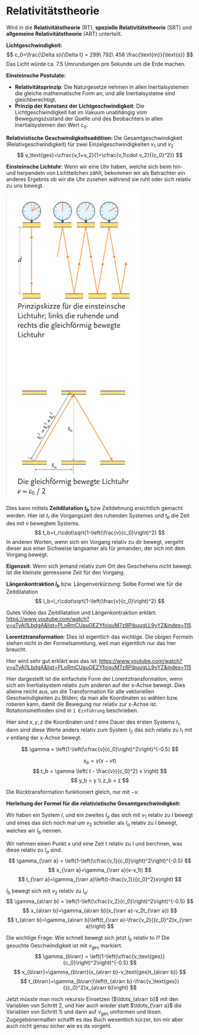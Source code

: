 # Relativitätstheorie

Wird in die **Relativitätstheorie** (RT), **spezielle Relativitätstheorie** (SRT) und **allgemeine Relativitätstheorie** (ART) unterteilt.

**Lichtgeschwindigkeit:**
$$
c_0=\frac{\Delta s}{\Delta t} = 299\ 792\ 458 \frac{\text{m}}{\text{s}}
$$
Das Licht würde ca. 7.5 Umrundungen pro Sekunde um die Erde machen. 

**Einsteinsche Postulate:**
- **Relativitätsprinzip**: Die Naturgesetze nehmen in allen Inertialsystemen die gleiche mathematische Form an, und alle Inertialsysteme sind gleichberechtigt.
- **Prinzip der Konstanz der Lichtgeschwindigkeit**: Die Lichtgeschwindigkeit hat im Vakuum unabhängig vom Bewegungszustand der Quelle und des Beobachters in allen Inertialsystemen den Wert $c_0$.

**Relativistische Geschwindigkeitsaddition:** Die Gesamtgeschwindigkeit (Relativgeschwindigkeit) für zwei Einzelgeschwindigkeiten $v_1$ und $v_2$
$$
v_\text{ges}=\cfrac{v_1+v_2}{1+\cfrac{v_1\cdot v_2}{{c_0}^2}}
$$

**Einsteinsche Lichtuhr**: Wenn wir eine Uhr haben, welche sich beim hin- und herpendeln von Lichtteilchen zählt, bekommen wir als Betrachter ein anderes Ergebnis ob wir die Uhr zusehen während sie ruht oder sich relativ zu uns bewegt. 

![Einsteinsche Lichtuhr B2 S315](image-46.png)

Dies kann mittels **Zeitdilatation $t_b$** bzw Zeitdehnung ersichtlich gemacht werden. Hier ist $t_r$ die Vorgangszeit des ruhenden Systemes und $t_b$ die Zeit des mit $v$ bewegtem Systems. 
$$
t_b=t_r\cdot\sqrt{1-\left(\frac{v}{c_0}\right)^2}
$$
In anderen Worten, wenn sich ein Vorgang relativ zu dir bewegt, vergeht dieser aus einer Sichweise langsamer als für jemanden, der sich mit dem Vorgang bewegt.

**Eigenzeit**: Wenn sich jemand relativ zum Ort des Geschehens nicht bewegt. Ist die kleinste gemessene Zeit für den Vorgang.

**Längenkontraktion $l_b$** bzw. Längenverkürzung: Selbe Formel wie für die Zeitdilatation
$$
l_b=l_r\cdot\sqrt{1-\left(\frac{v}{c_0}\right)^2}
$$

Gutes Video das Zeitdilatation und Längenkontraktion erklärt: https://www.youtube.com/watch?v=uTyAI1LbdgA&list=PLoRmCUauOEZYfojsuM7z8PibuugLL9yYZ&index=115

**Lorentztransformation**: Dies ist eigentlich das wichtige. Die obigen Formeln stehen nicht in der Formelsammlung, weil man eigentlich nur das hier braucht. 

Hier wird sehr gut erklärt was das ist: https://www.youtube.com/watch?v=uTyAI1LbdgA&list=PLoRmCUauOEZYfojsuM7z8PibuugLL9yYZ&index=115

Hier dargestellt ist die einfachste Form der Lorentztransformation, wenn sich ein Inertialsystem relativ zum anderen auf der x-Achse bewegt. Dies alleine reicht aus, um die Transformation für alle vektoriellen Geschwindigkeiten zu Bilden; da man alle Koordinaten so wählen bzw. rotieren kann, damit die Bewegung nur relativ zur x-Achse ist. Rotationsmethoden sind in `1 Einführung` beschrieben. 

Hier sind $x,y,z$ die Koordinaten und $t$ eine Dauer des ersten Systems $I_1$, dann sind diese Werte anders relativ zum System $I_2$ das sich relativ zu $I_1$ mit $v$ entlang der x-Achse bewegt.

$$
\gamma = \left(1-\left(\cfrac{v}{c_0}\right)^2\right)^{-0.5}
$$

$$
x_b = \gamma (x - v t) 
$$
$$
t_b = \gamma \left( t - \frac{v}{{c_0}^2} x \right) 
$$
$$
y_b = y \\
z_b = z
$$

Die Rücktransformation funktioniert gleich, nur mit $-v$.


**Herleitung der Formel für die relativistische Gesamtgeschwindigkeit:**

Wir haben ein System $I$, und ein zweites $I_a$ das sich mit $v_1$ relativ zu $I$ bewegt und eines das sich noch mal um $v_2$ schneller als $I_a$ relativ zu $I$ bewegt, welches wir $I_b$ nennen. 

Wir nehmen einen Punkt $x$ und eine Zeit $t$ relativ zu $I$ und berchnen, was diese relativ zu $I_a$ sind.
$$
\gamma_{\rarr a} = \left(1-\left(\cfrac{v_1}{c_0}\right)^2\right)^{-0.5}
$$
$$
x_{\rarr a}=\gamma_{\rarr a}(x-v_1t)
$$
$$
t_{\rarr a}=\gamma_{\rarr a}\left(t-\frac{v_1}{{c_0}^2}x\right)
$$

$I_b$ bewegt sich mit $v_2$ relativ zu $I_a$:
$$
\gamma_{a\rarr b} = \left(1-\left(\cfrac{v_2}{c_0}\right)^2\right)^{-0.5}
$$
$$
x_{a\rarr b}=\gamma_{a\rarr b}(x_{\rarr a}-v_2t_{\rarr a})
$$
$$
t_{a\rarr b}=\gamma_{a\rarr b}\left(t_{\rarr a}-\frac{v_2}{{c_0}^2}x_{\rarr a}\right)
$$

Die wichtige Frage: Wie schnell bewegt sich jetzt $I_b$ relativ to $I$? Die gesuchte Geschwindigkeit ist mit $v_\text{ges}$ markiert.
$$
\gamma_{b\rarr} = \left(1-\left(\cfrac{v_\text{ges}}{c_0}\right)^2\right)^{-0.5}
$$
$$
x_{b\rarr}=\gamma_{b\rarr}(x_{a\rarr b}-v_\text{ges}t_{a\rarr b})
$$
$$
t_{b\rarr}=\gamma_{b\rarr}\left(t_{a\rarr b}-\frac{v_\text{ges}}{{c_0}^2}x_{a\rarr b}\right)
$$

Jetzt müsste man noch rekursiv Einsetzen ($\ldots_{a\rarr b}$ mit den Variablen von Schritt 2, und hier auch wieder statt $\ldots_{\rarr a}$ die Variablen von Schritt 1) und dann auf $v_\text{ges}$ umformen und lösen. Zugegebenermaßen schafft es das Buch wesentlich kürzer, bin mir aber auch nicht genau sicher wie es da vorgeht. 


